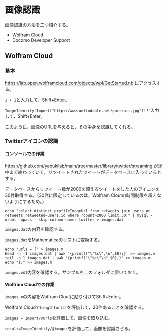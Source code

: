 # 画像認識

画像認識の方法を二つ紹介する。

* Wolfram Cloud
* Docomo Developer Support

## Wolfram Cloud

### 基本

https://lab.open.wolframcloud.com/objects/wpl/GetStarted.nb にアクセスする。

`1 + 1`と入力して，Shift+Enter。

`ImageIdentify[Import["http://www.unfindable.net/portrait.jpg"]]`と入力して，Shift+Enter。

このように，画像のURLを与えると，その中身を認識してくれる。

### Twitterアイコンの認識

#### コンソールでの作業

https://github.com/yabukilab/main/tree/master/library/twitter/streaming が途中まで終わっていて，リツイートされたツイートがデータベースに入っているとする。

データベースからリツイート数が2000を超えるツイートをした人のアイコンを30件取得する。（30件に限定しているのは，Wolfram Cloutの時間制限を超えないようにするため。）

```
echo "select distinct profileImageUrl from retweets join users on retweets.retweeted=users.id where rcount>2000 limit 30;" | mysql -uroot -ppass --skip-column-names twitter > images.dat
```

`images.dat`の内容を確認する。

`images.dat`をMathematicaのリストに変換する。

```
echo "urls = {" > images.m
head -n -1 images.dat | awk '{printf("\"%s\",\n",$0);}' >> images.m
tail -n 1 images.dat | awk '{printf("\"%s\"\n",$0);}' >> images.m
echo "};" >> images.m
```

`images.m`の内容を確認する。サンプルをこのフォルダに置いておく。

#### Wolfram Cloudでの作業

`images.m`の内容をWolfram Cloutに貼り付けてShift+Enter。

Wolfram Cloudで`Length[urls]`を評価して，30件あることを確認する。

`images = Import/@urls`を評価して，画像を取り込む。

`result=ImageIdentify/@images`を評価して，画像を認識させる。
